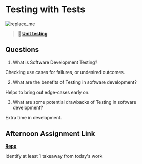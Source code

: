 # Testing with Tests

![replace_me](https://codeworks.blob.core.windows.net/public/assets/img/illustrations/placeholder.svg)

> **📖 [Unit testing](https://codeworksacademy.com/fs-student-guide/resources/wk8-9/03-Unit-Testing)**

## Questions

1. What is Software Development Testing?

Checking use cases for failures, or undesired outcomes.

2. What are the benefits of Testing in software development?

Helps to bring out edge-cases early on.

3. What are some potential drawbacks of Testing in software development?

Extra time in development.

## Afternoon Assignment Link

**[Repo](https://github.com/Annikyet/<ASSIGNMENT_REPO>)**

Identify at least 1 takeaway from today's work
